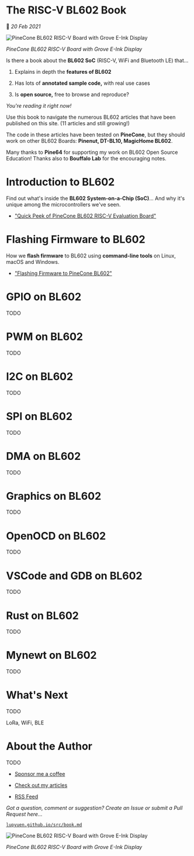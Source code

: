 # The RISC-V BL602 Book

📝 _20 Feb 2021_

![PineCone BL602 RISC-V Board with Grove E-Ink Display](https://lupyuen.github.io/images/book-title.jpg)

_PineCone BL602 RISC-V Board with Grove E-Ink Display_

Is there a book about the __BL602 SoC__ (RISC-V, WiFi and Bluetooth LE) that...

1.  Explains in depth the __features of BL602__

1.  Has lots of __annotated sample code,__ with real use cases

1.  Is __open source,__ free to browse and reproduce?

_You're reading it right now!_

Use this book to navigate the numerous BL602 articles that have been published on this site. (11 articles and still growing!)

The code in these articles have been tested on __PineCone__, but they should work on other BL602 Boards: __Pinenut, DT-BL10, MagicHome BL602__.

Many thanks to __Pine64__ for supporting my work on BL602 Open Source Education! Thanks also to __Bouffalo Lab__ for the encouraging notes.

# Introduction to BL602

Find out what's inside the __BL602 System-on-a-Chip (SoC)__... And why it's unique among the microcontrollers we've seen.

-   ["Quick Peek of PineCone BL602 RISC-V Evaluation Board"](https://lupyuen.github.io/articles/pinecone)

# Flashing Firmware to BL602

How we __flash firmware__ to BL602 using __command-line tools__ on Linux, macOS and Windows.

-   ["Flashing Firmware to PineCone BL602"](https://lupyuen.github.io/articles/flash)

# GPIO on BL602

TODO

# PWM on BL602

TODO

# I2C on BL602

TODO

# SPI on BL602

TODO

# DMA on BL602

TODO

# Graphics on BL602

TODO

# OpenOCD on BL602

TODO

# VSCode and GDB on BL602

TODO

# Rust on BL602

TODO

# Mynewt on BL602

TODO

# What's Next

TODO

LoRa, WiFi, BLE

# About the Author

TODO

-   [Sponsor me a coffee](https://github.com/sponsors/lupyuen)

-   [Check out my articles](https://lupyuen.github.io)

-   [RSS Feed](https://lupyuen.github.io/rss.xml)

_Got a question, comment or suggestion? Create an Issue or submit a Pull Request here..._

[`lupyuen.github.io/src/book.md`](https://github.com/lupyuen/lupyuen.github.io/blob/master/src/book.md)

![PineCone BL602 RISC-V Board with Grove E-Ink Display](https://lupyuen.github.io/images/book-title3.jpg)

_PineCone BL602 RISC-V Board with Grove E-Ink Display_
